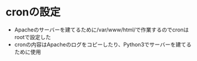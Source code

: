 # cronの設定
- Apacheのサーバーを建てるために/var/www/html/で作業するのでcronはrootで設定した
- cronの内容はApacheのログをコピーしたり、Python3でサーバーを建てるために使用
